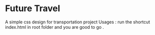 # Future Travel
A simple css design for transportation project
Usages : 
run the shortcut index.html in root folder and you are good to go .



 

